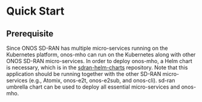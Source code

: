 <!--
SPDX-FileCopyrightText: 2019-present Open Networking Foundation <info@opennetworking.org>

SPDX-License-Identifier: Apache-2.0
-->

# Quick Start

## Prerequisite
Since ONOS SD-RAN has multiple micro-services running on the Kubernetes platform, 
onos-mho can run on the Kubernetes along with other ONOS SD-RAN micro-services. In order to deploy onos-mho, a Helm chart is necessary, which is in the 
[sdran-helm-charts] repository. 
Note that this application should be running together with the other SD-RAN micro-services (e.g., Atomix, onos-e2t, onos-e2sub, and onos-cli). sd-ran umbrella chart can be used
to deploy all essential micro-services and onos-mho.




[sdran-helm-charts]: https://github.com/onosproject/sdran-helm-charts
